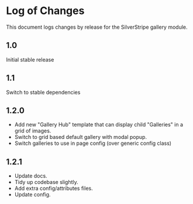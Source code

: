 # Log of Changes

This document logs changes by release for the SilverStripe gallery module.

## 1.0

Initial stable release

## 1.1

Switch to stable dependencies

## 1.2.0

* Add new "Gallery Hub" template that can display child "Galleries" in a grid of images.
* Switch to grid based default gallery with modal popup.
* Switch galleries to use in page config (over generic config class)

## 1.2.1

* Update docs.
* Tidy up codebase slightly.
* Add extra config/attributes files.
* Update config.